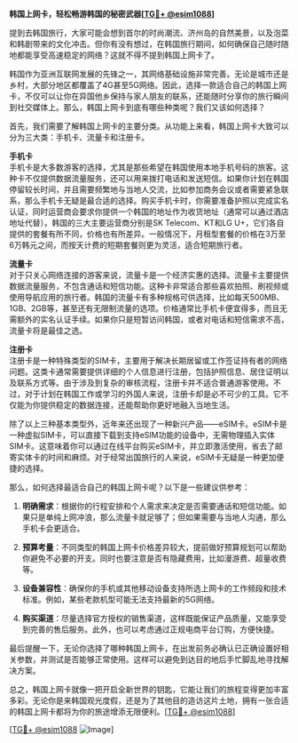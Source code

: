 **韩国上网卡，轻松畅游韩国的秘密武器[[TG💪+ @esim1088](https://t.me/s/esim1088)]**

提到去韩国旅行，大家可能会想到首尔的时尚潮流、济州岛的自然美景，以及泡菜和韩剧带来的文化冲击。但你有没有想过，在韩国旅行期间，如何确保自己随时随地都能享受高速稳定的网络？这就不得不提到韩国上网卡了。

韩国作为亚洲互联网发展的先锋之一，其网络基础设施非常完善。无论是城市还是乡村，大部分地区都覆盖了4G甚至5G网络。因此，选择一款适合自己的韩国上网卡，不仅可以让你在异国他乡保持与家人朋友的联系，还能随时分享你的旅行瞬间到社交媒体上。那么，韩国上网卡到底有哪些种类呢？我们又该如何选择？

首先，我们需要了解韩国上网卡的主要分类。从功能上来看，韩国上网卡大致可以分为三大类：手机卡、流量卡和注册卡。

**手机卡**  
手机卡是大多数游客的选择，尤其是那些希望在韩国使用本地手机号码的旅客。这种卡不仅提供数据流量服务，还可以用来拨打电话和发送短信。如果你计划在韩国停留较长时间，并且需要频繁地与当地人交流，比如参加商务会议或者需要紧急联系，那么手机卡无疑是最合适的选择。购买手机卡时，你需要准备护照以完成实名认证，同时运营商会要求你提供一个韩国的地址作为收货地址（通常可以通过酒店地址代替）。韩国的三大主要运营商分别是SK Telecom、KT和LG U+，它们各自提供的套餐有所不同，价格也有所差异。一般情况下，月租型套餐的价格在3万至6万韩元之间，而按天计费的短期套餐则更为灵活，适合短期旅行者。

**流量卡**  
对于只关心网络连接的游客来说，流量卡是一个经济实惠的选择。流量卡主要提供数据流量服务，不包含通话和短信功能。这种卡非常适合那些喜欢拍照、刷视频或使用导航应用的旅行者。韩国的流量卡有多种规格可供选择，比如每天500MB、1GB、2GB等，甚至还有无限制流量的选项。价格通常比手机卡便宜得多，而且无需额外的实名认证手续。如果你只是短暂访问韩国，或者对电话和短信需求不高，流量卡将是最佳之选。

**注册卡**  
注册卡是一种特殊类型的SIM卡，主要用于解决长期居留或工作签证持有者的网络问题。这类卡通常需要提供详细的个人信息进行注册，包括护照信息、居住证明以及联系方式等。由于涉及到复杂的审核流程，注册卡并不适合普通游客使用。不过，对于计划在韩国工作或学习的外国人来说，注册卡却是必不可少的工具。它不仅能为你提供稳定的数据连接，还能帮助你更好地融入当地生活。

除了以上三种基本类型外，近年来还出现了一种新兴产品——eSIM卡。eSIM卡是一种虚拟SIM卡，可以直接下载到支持eSIM功能的设备中，无需物理插入实体SIM卡。这意味着你可以通过在线平台购买eSIM卡，并立即激活使用，省去了邮寄实体卡的时间和麻烦。对于经常出国旅行的人来说，eSIM卡无疑是一种更加便捷的选择。

那么，如何选择最适合自己的韩国上网卡呢？以下是一些建议供参考：

1. **明确需求**：根据你的行程安排和个人需求来决定是否需要通话和短信功能。如果只是单纯上网冲浪，那么流量卡就足够了；但如果需要与当地人沟通，那么手机卡会更适合。
   
2. **预算考量**：不同类型的韩国上网卡价格差异较大，提前做好预算规划可以帮助你避免不必要的开支。同时也要注意是否有隐藏费用，比如漫游费、超量收费等。

3. **设备兼容性**：确保你的手机或其他移动设备支持所选上网卡的工作频段和技术标准。例如，某些老款机型可能无法支持最新的5G网络。

4. **购买渠道**：尽量选择官方授权的销售渠道，这样既能保证产品质量，又能享受到完善的售后服务。此外，也可以考虑通过正规电商平台订购，方便快捷。

最后提醒一下，无论你选择了哪种韩国上网卡，在出发前务必确认已正确设置好相关参数，并测试是否能够正常使用。这样可以避免到达目的地后手忙脚乱地寻找解决方案。

总之，韩国上网卡就像一把开启全新世界的钥匙，它能让我们的旅程变得更加丰富多彩。无论你是来韩国观光度假，还是为了其他目的造访这片土地，拥有一张合适的韩国上网卡都将为你的旅途增添无限便利。[[TG💪+ @esim1088](https://t.me/s/esim1088)]

[[TG💪+ @esim1088](https://t.me/s/esim1088) ![Image](https://i.postimg.cc/4NQfJmqS/Snipaste-2025-05-13-00-14-12.png)]
